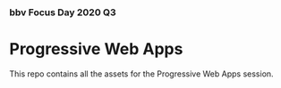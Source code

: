 ### bbv Focus Day 2020 Q3

# Progressive Web Apps

This repo contains all the assets for the Progressive Web Apps session.
